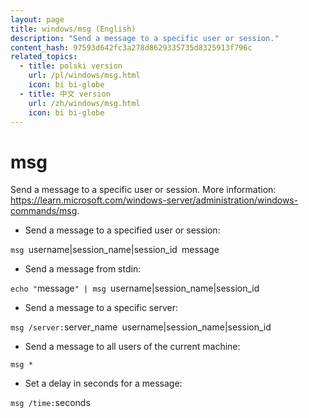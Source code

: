 ```yaml
---
layout: page
title: windows/msg (English)
description: "Send a message to a specific user or session."
content_hash: 97593d642fc3a278d8629335735d8325913f796c
related_topics:
  - title: polski version
    url: /pl/windows/msg.html
    icon: bi bi-globe
  - title: 中文 version
    url: /zh/windows/msg.html
    icon: bi bi-globe
---
```

# msg

Send a message to a specific user or session.
More information: <https://learn.microsoft.com/windows-server/administration/windows-commands/msg>.

- Send a message to a specified user or session:

`msg `<span class="tldr-var badge badge-pill bg-dark-lm bg-white-dm text-white-lm text-dark-dm font-weight-bold">username|session_name|session_id</span>` `<span class="tldr-var badge badge-pill bg-dark-lm bg-white-dm text-white-lm text-dark-dm font-weight-bold">message</span>

- Send a message from stdin:

`echo "`<span class="tldr-var badge badge-pill bg-dark-lm bg-white-dm text-white-lm text-dark-dm font-weight-bold">message</span>`" | msg `<span class="tldr-var badge badge-pill bg-dark-lm bg-white-dm text-white-lm text-dark-dm font-weight-bold">username|session_name|session_id</span>

- Send a message to a specific server:

`msg /server:`<span class="tldr-var badge badge-pill bg-dark-lm bg-white-dm text-white-lm text-dark-dm font-weight-bold">server_name</span>` `<span class="tldr-var badge badge-pill bg-dark-lm bg-white-dm text-white-lm text-dark-dm font-weight-bold">username|session_name|session_id</span>

- Send a message to all users of the current machine:

`msg *`

- Set a delay in seconds for a message:

`msg /time:`<span class="tldr-var badge badge-pill bg-dark-lm bg-white-dm text-white-lm text-dark-dm font-weight-bold">seconds</span>
